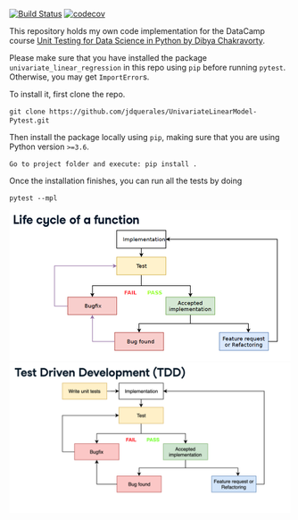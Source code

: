 [![Build Status](https://travis-ci.com/jdquerales/UnivariateLinearModel-Pytest.svg?branch=main)](https://travis-ci.com/jdquerales/UnivariateLinearModel-Pytest)
[![codecov](https://codecov.io/gh/jdquerales/UnivariateLinearModel-Pytest/branch/main/graph/badge.svg?token=v5NwqALfSb)](https://codecov.io/gh/jdquerales/UnivariateLinearModel-Pytest)

This repository holds my own code implementation for the DataCamp course [Unit Testing for Data Science in Python by Dibya Chakravorty](https://www.datacamp.com/courses/unit-testing-for-data-science-in-python). 

Please make sure that you have installed the package `univariate_linear_regression` in this repo using `pip` before running `pytest`. Otherwise, you may get `ImportError`s.

To install it, first clone the repo.

```
git clone https://github.com/jdquerales/UnivariateLinearModel-Pytest.git
```

Then install the package locally using `pip`, making sure that you are using Python version `>=3.6`.

```
Go to project folder and execute: pip install .
```

Once the installation finishes, you can run all the tests by doing 

```
pytest --mpl
```

![Function Lifecycle](fig1.png)
![Test Driven Development - Function Lifecycle](fig2.png)

